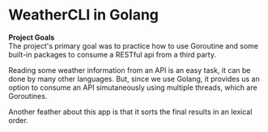 # WeatherCLI in Golang

**Project Goals**  
The project's primary goal was to practice how to use Goroutine and some built-in packages to consume a RESTful api from a third party.

Reading some weather information from an API is an easy task, it can be done by many other languages. But, since we use Golang, it provides us an option to consume an API simutaneously using multiple threads, which are Goroutines.

Another feather about this app is that it sorts the final results in an lexical order.

